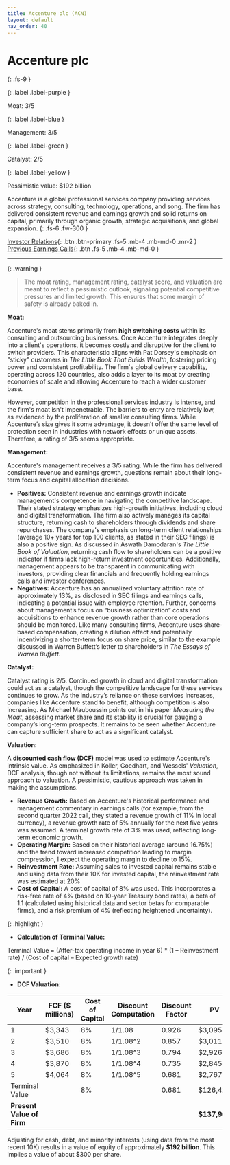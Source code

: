 ```yaml
---
title: Accenture plc (ACN)
layout: default
nav_order: 40
---
```


# Accenture plc
{: .fs-9 }

{: .label .label-purple }

Moat: 3/5

{: .label .label-blue }

Management: 3/5

{: .label .label-green }

Catalyst: 2/5

{: .label .label-yellow }

Pessimistic value: $192 billion

Accenture is a global professional services company providing services across strategy, consulting, technology, operations, and song.  The firm has delivered consistent revenue and earnings growth and solid returns on capital, primarily through organic growth, strategic acquisitions, and global expansion.
{: .fs-6 .fw-300 }

[Investor Relations](https://www.google.com/search?q=ACN+investor+relations){: .btn .btn-primary .fs-5 .mb-4 .mb-md-0 .mr-2 }
[Previous Earnings Calls](https://discountingcashflows.com/company/ACN/transcripts/){: .btn .fs-5 .mb-4 .mb-md-0 }

---

{: .warning } 
>The moat rating, management rating, catalyst score, and valuation are meant to reflect a pessimistic outlook, signaling potential competitive pressures and limited growth. This ensures that some margin of safety is already baked in.


**Moat:**

Accenture's moat stems primarily from **high switching costs** within its consulting and outsourcing businesses.  Once Accenture integrates deeply into a client's operations, it becomes costly and disruptive for the client to switch providers. This characteristic aligns with Pat Dorsey's emphasis on "sticky" customers in *The Little Book That Builds Wealth*, fostering pricing power and consistent profitability. The firm's global delivery capability, operating across 120 countries, also adds a layer to its moat by creating economies of scale and allowing Accenture to reach a wider customer base.

However, competition in the professional services industry is intense, and the firm's moat isn't impenetrable. The barriers to entry are relatively low, as evidenced by the proliferation of smaller consulting firms. While Accenture’s size gives it some advantage, it doesn’t offer the same level of protection seen in industries with network effects or unique assets.  Therefore, a rating of 3/5 seems appropriate.

**Management:**

Accenture's management receives a 3/5 rating.  While the firm has delivered consistent revenue and earnings growth, questions remain about their long-term focus and capital allocation decisions.

* **Positives:** Consistent revenue and earnings growth indicate management's competence in navigating the competitive landscape. Their stated strategy emphasizes high-growth initiatives, including cloud and digital transformation. The firm also actively manages its capital structure, returning cash to shareholders through dividends and share repurchases. The company's emphasis on long-term client relationships (average 10+ years for top 100 clients, as stated in their SEC filings) is also a positive sign.  As discussed in Aswath Damodaran's *The Little Book of Valuation*, returning cash flow to shareholders can be a positive indicator if firms lack high-return investment opportunities. Additionally, management appears to be transparent in communicating with investors, providing clear financials and frequently holding earnings calls and investor conferences.
* **Negatives:**  Accenture has an annualized voluntary attrition rate of approximately 13%, as disclosed in SEC filings and earnings calls, indicating a potential issue with employee retention. Further, concerns about management’s focus on “business optimization” costs and acquisitions to enhance revenue growth rather than core operations should be monitored. Like many consulting firms, Accenture uses share-based compensation, creating a dilution effect and potentially incentivizing a shorter-term focus on share price, similar to the example discussed in Warren Buffett’s letter to shareholders in *The Essays of Warren Buffett*.

**Catalyst:**

Catalyst rating is 2/5. Continued growth in cloud and digital transformation could act as a catalyst, though the competitive landscape for these services continues to grow. As the industry’s reliance on these services increases, companies like Accenture stand to benefit, although competition is also increasing. As Michael Mauboussin points out in his paper *Measuring the Moat*, assessing market share and its stability is crucial for gauging a company’s long-term prospects. It remains to be seen whether Accenture can capture sufficient share to act as a significant catalyst.

**Valuation:**

A **discounted cash flow (DCF)** model was used to estimate Accenture's intrinsic value.  As emphasized in Koller, Goedhart, and Wessels' *Valuation*, DCF analysis, though not without its limitations, remains the most sound approach to valuation.  A pessimistic, cautious approach was taken in making the assumptions.

* **Revenue Growth:**  Based on Accenture's historical performance and management commentary in earnings calls (for example, from the second quarter 2022 call, they stated a revenue growth of 11% in local currency), a revenue growth rate of 5% annually for the next five years was assumed.  A terminal growth rate of 3% was used, reflecting long-term economic growth. 
* **Operating Margin:** Based on their historical average (around 16.75%) and the trend toward increased competition leading to margin compression, I expect the operating margin to decline to 15%.  
* **Reinvestment Rate:**  Assuming sales to invested capital remains stable and using data from their 10K for invested capital, the reinvestment rate was estimated at 20%
* **Cost of Capital:** A cost of capital of 8% was used. This incorporates a risk-free rate of 4% (based on 10-year Treasury bond rates), a beta of 1.1 (calculated using historical data and sector betas for comparable firms), and a risk premium of 4% (reflecting heightened uncertainty).

{: .highlight }


* **Calculation of Terminal Value:**

Terminal Value = (After-tax operating income in year 6) \* (1 – Reinvestment rate) / (Cost of capital – Expected growth rate)

{: .important }


* **DCF Valuation:**

| Year | FCF ($ millions) | Cost of Capital | Discount Computation | Discount Factor | PV |
|---|---|---|---|---|---|
| 1 | $3,343 | 8% | 1/1.08 | 0.926 | $3,095 |
| 2 | $3,510 | 8% | 1/1.08^2 | 0.857 | $3,011 |
| 3 | $3,686 | 8% | 1/1.08^3 | 0.794 | $2,926 |
| 4 | $3,870 | 8% | 1/1.08^4 | 0.735 | $2,845 |
| 5 | $4,064 | 8% | 1/1.08^5 | 0.681 | $2,767 |
| Terminal Value |  | 8% |  | 0.681 | $126,420 |
| **Present Value of Firm** |  |  |  |  | **$137,964** |

Adjusting for cash, debt, and minority interests (using data from the most recent 10K) results in a value of equity of approximately **$192 billion**.  This implies a value of about $300 per share.
